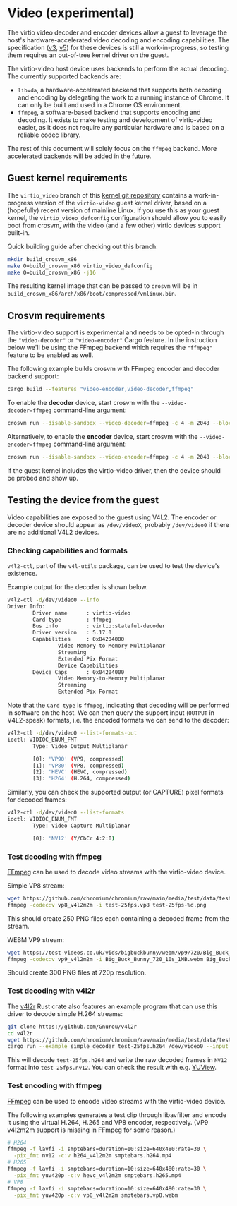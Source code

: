# Video (experimental)

The virtio video decoder and encoder devices allow a guest to leverage the host's
hardware-accelerated video decoding and encoding capabilities. The specification ([v3], [v5]) for
these devices is still a work-in-progress, so testing them requires an out-of-tree kernel driver on
the guest.

The virtio-video host device uses backends to perform the actual decoding. The currently supported
backends are:

- `libvda`, a hardware-accelerated backend that supports both decoding and encoding by delegating
  the work to a running instance of Chrome. It can only be built and used in a Chrome OS
  environment.
- `ffmpeg`, a software-based backend that supports encoding and decoding. It exists to make testing
  and development of virtio-video easier, as it does not require any particular hardware and is
  based on a reliable codec library.

The rest of this document will solely focus on the `ffmpeg` backend. More accelerated backends will
be added in the future.

## Guest kernel requirements

The `virtio_video` branch of this [kernel git repository](https://github.com/Gnurou/linux) contains
a work-in-progress version of the `virtio-video` guest kernel driver, based on a (hopefully) recent
version of mainline Linux. If you use this as your guest kernel, the `virtio_video_defconfig`
configuration should allow you to easily boot from crosvm, with the video (and a few other) virtio
devices support built-in.

Quick building guide after checking out this branch:

```sh
mkdir build_crosvm_x86
make O=build_crosvm_x86 virtio_video_defconfig
make O=build_crosvm_x86 -j16
```

The resulting kernel image that can be passed to `crosvm` will be in
`build_crosvm_x86/arch/x86/boot/compressed/vmlinux.bin`.

## Crosvm requirements

The virtio-video support is experimental and needs to be opted-in through the `"video-decoder"` or
`"video-encoder"` Cargo feature. In the instruction below we'll be using the FFmpeg backend which
requires the `"ffmpeg"` feature to be enabled as well.

The following example builds crosvm with FFmpeg encoder and decoder backend support:

```sh
cargo build --features "video-encoder,video-decoder,ffmpeg"
```

To enable the **decoder** device, start crosvm with the `--video-decoder=ffmpeg` command-line
argument:

```sh
crosvm run --disable-sandbox --video-decoder=ffmpeg -c 4 -m 2048 --block /path/to/disk.img,root --serial type=stdout,hardware=virtio-console,console=true,stdin=true /path/to/vmlinux.bin
```

Alternatively, to enable the **encoder** device, start crosvm with the `--video-encoder=ffmpeg`
command-line argument:

```sh
crosvm run --disable-sandbox --video-encoder=ffmpeg -c 4 -m 2048 --block /path/to/disk.img,root --serial type=stdout,hardware=virtio-console,console=true,stdin=true /path/to/vmlinux.bin
```

If the guest kernel includes the virtio-video driver, then the device should be probed and show up.

## Testing the device from the guest

Video capabilities are exposed to the guest using V4L2. The encoder or decoder device should appear
as `/dev/videoX`, probably `/dev/video0` if there are no additional V4L2 devices.

### Checking capabilities and formats

`v4l2-ctl`, part of the `v4l-utils` package, can be used to test the device's existence.

Example output for the decoder is shown below.

```sh
v4l2-ctl -d/dev/video0 --info
Driver Info:
        Driver name      : virtio-video
        Card type        : ffmpeg
        Bus info         : virtio:stateful-decoder
        Driver version   : 5.17.0
        Capabilities     : 0x84204000
                Video Memory-to-Memory Multiplanar
                Streaming
                Extended Pix Format
                Device Capabilities
        Device Caps      : 0x04204000
                Video Memory-to-Memory Multiplanar
                Streaming
                Extended Pix Format
```

Note that the `Card type` is `ffmpeg`, indicating that decoding will be performed in software on the
host. We can then query the support input (`OUTPUT` in V4L2-speak) formats, i.e. the encoded formats
we can send to the decoder:

```sh
v4l2-ctl -d/dev/video0 --list-formats-out
ioctl: VIDIOC_ENUM_FMT
        Type: Video Output Multiplanar

        [0]: 'VP90' (VP9, compressed)
        [1]: 'VP80' (VP8, compressed)
        [2]: 'HEVC' (HEVC, compressed)
        [3]: 'H264' (H.264, compressed)
```

Similarly, you can check the supported output (or CAPTURE) pixel formats for decoded frames:

```sh
v4l2-ctl -d/dev/video0 --list-formats
ioctl: VIDIOC_ENUM_FMT
        Type: Video Capture Multiplanar

        [0]: 'NV12' (Y/CbCr 4:2:0)
```

### Test decoding with ffmpeg

[FFmpeg](https://ffmpeg.org/) can be used to decode video streams with the virtio-video device.

Simple VP8 stream:

```sh
wget https://github.com/chromium/chromium/raw/main/media/test/data/test-25fps.vp8
ffmpeg -codec:v vp8_v4l2m2m -i test-25fps.vp8 test-25fps-%d.png
```

This should create 250 PNG files each containing a decoded frame from the stream.

WEBM VP9 stream:

```sh
wget https://test-videos.co.uk/vids/bigbuckbunny/webm/vp9/720/Big_Buck_Bunny_720_10s_1MB.webm
ffmpeg -codec:v vp9_v4l2m2m -i Big_Buck_Bunny_720_10s_1MB.webm Big_Buck_Bunny-%d.png
```

Should create 300 PNG files at 720p resolution.

### Test decoding with v4l2r

The [v4l2r](https://github.com/Gnurou/v4l2r) Rust crate also features an example program that can
use this driver to decode simple H.264 streams:

```sh
git clone https://github.com/Gnurou/v4l2r
cd v4l2r
wget https://github.com/chromium/chromium/raw/main/media/test/data/test-25fps.h264
cargo run --example simple_decoder test-25fps.h264 /dev/video0 --input_format h264 --save test-25fps.nv12
```

This will decode `test-25fps.h264` and write the raw decoded frames in `NV12` format into
`test-25fps.nv12`. You can check the result with e.g. [YUView](https://github.com/IENT/YUView).

### Test encoding with ffmpeg

[FFmpeg](https://ffmpeg.org/) can be used to encode video streams with the virtio-video device.

The following examples generates a test clip through libavfilter and encode it using the virtual
H.264, H.265 and VP8 encoder, respectively. (VP9 v4l2m2m support is missing in FFmpeg for some
reason.)

```sh
# H264
ffmpeg -f lavfi -i smptebars=duration=10:size=640x480:rate=30 \
  -pix_fmt nv12 -c:v h264_v4l2m2m smptebars.h264.mp4
# H265
ffmpeg -f lavfi -i smptebars=duration=10:size=640x480:rate=30 \
  -pix_fmt yuv420p -c:v hevc_v4l2m2m smptebars.h265.mp4
# VP8
ffmpeg -f lavfi -i smptebars=duration=10:size=640x480:rate=30 \
  -pix_fmt yuv420p -c:v vp8_v4l2m2m smptebars.vp8.webm
```

[v3]: https://markmail.org/message/dmw3pr4fuajvarth
[v5]: https://markmail.org/message/zqxmuf5x7aosbmmm
